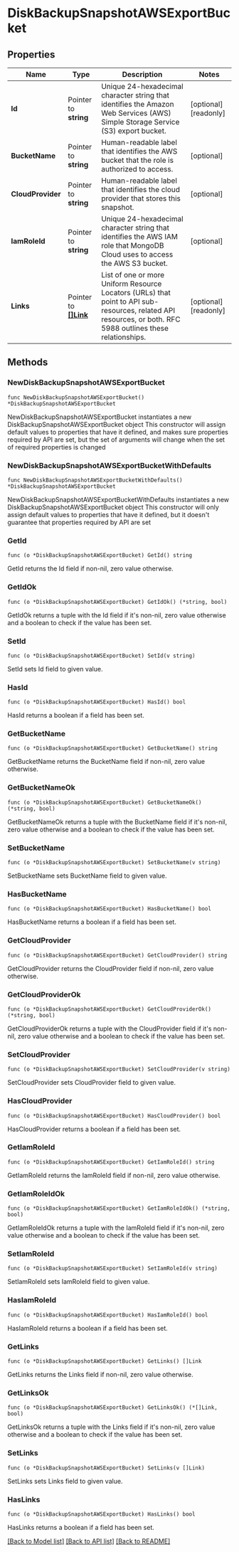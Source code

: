 # DiskBackupSnapshotAWSExportBucket

## Properties

Name | Type | Description | Notes
------------ | ------------- | ------------- | -------------
**Id** | Pointer to **string** | Unique 24-hexadecimal character string that identifies the Amazon Web Services (AWS) Simple Storage Service (S3) export bucket. | [optional] [readonly] 
**BucketName** | Pointer to **string** | Human-readable label that identifies the AWS bucket that the role is authorized to access. | [optional] 
**CloudProvider** | Pointer to **string** | Human-readable label that identifies the cloud provider that stores this snapshot. | [optional] 
**IamRoleId** | Pointer to **string** | Unique 24-hexadecimal character string that identifies the AWS IAM role that MongoDB Cloud uses to access the AWS S3 bucket. | [optional] 
**Links** | Pointer to [**[]Link**](Link.md) | List of one or more Uniform Resource Locators (URLs) that point to API sub-resources, related API resources, or both. RFC 5988 outlines these relationships. | [optional] [readonly] 

## Methods

### NewDiskBackupSnapshotAWSExportBucket

`func NewDiskBackupSnapshotAWSExportBucket() *DiskBackupSnapshotAWSExportBucket`

NewDiskBackupSnapshotAWSExportBucket instantiates a new DiskBackupSnapshotAWSExportBucket object
This constructor will assign default values to properties that have it defined,
and makes sure properties required by API are set, but the set of arguments
will change when the set of required properties is changed

### NewDiskBackupSnapshotAWSExportBucketWithDefaults

`func NewDiskBackupSnapshotAWSExportBucketWithDefaults() *DiskBackupSnapshotAWSExportBucket`

NewDiskBackupSnapshotAWSExportBucketWithDefaults instantiates a new DiskBackupSnapshotAWSExportBucket object
This constructor will only assign default values to properties that have it defined,
but it doesn't guarantee that properties required by API are set

### GetId

`func (o *DiskBackupSnapshotAWSExportBucket) GetId() string`

GetId returns the Id field if non-nil, zero value otherwise.

### GetIdOk

`func (o *DiskBackupSnapshotAWSExportBucket) GetIdOk() (*string, bool)`

GetIdOk returns a tuple with the Id field if it's non-nil, zero value otherwise
and a boolean to check if the value has been set.

### SetId

`func (o *DiskBackupSnapshotAWSExportBucket) SetId(v string)`

SetId sets Id field to given value.

### HasId

`func (o *DiskBackupSnapshotAWSExportBucket) HasId() bool`

HasId returns a boolean if a field has been set.

### GetBucketName

`func (o *DiskBackupSnapshotAWSExportBucket) GetBucketName() string`

GetBucketName returns the BucketName field if non-nil, zero value otherwise.

### GetBucketNameOk

`func (o *DiskBackupSnapshotAWSExportBucket) GetBucketNameOk() (*string, bool)`

GetBucketNameOk returns a tuple with the BucketName field if it's non-nil, zero value otherwise
and a boolean to check if the value has been set.

### SetBucketName

`func (o *DiskBackupSnapshotAWSExportBucket) SetBucketName(v string)`

SetBucketName sets BucketName field to given value.

### HasBucketName

`func (o *DiskBackupSnapshotAWSExportBucket) HasBucketName() bool`

HasBucketName returns a boolean if a field has been set.

### GetCloudProvider

`func (o *DiskBackupSnapshotAWSExportBucket) GetCloudProvider() string`

GetCloudProvider returns the CloudProvider field if non-nil, zero value otherwise.

### GetCloudProviderOk

`func (o *DiskBackupSnapshotAWSExportBucket) GetCloudProviderOk() (*string, bool)`

GetCloudProviderOk returns a tuple with the CloudProvider field if it's non-nil, zero value otherwise
and a boolean to check if the value has been set.

### SetCloudProvider

`func (o *DiskBackupSnapshotAWSExportBucket) SetCloudProvider(v string)`

SetCloudProvider sets CloudProvider field to given value.

### HasCloudProvider

`func (o *DiskBackupSnapshotAWSExportBucket) HasCloudProvider() bool`

HasCloudProvider returns a boolean if a field has been set.

### GetIamRoleId

`func (o *DiskBackupSnapshotAWSExportBucket) GetIamRoleId() string`

GetIamRoleId returns the IamRoleId field if non-nil, zero value otherwise.

### GetIamRoleIdOk

`func (o *DiskBackupSnapshotAWSExportBucket) GetIamRoleIdOk() (*string, bool)`

GetIamRoleIdOk returns a tuple with the IamRoleId field if it's non-nil, zero value otherwise
and a boolean to check if the value has been set.

### SetIamRoleId

`func (o *DiskBackupSnapshotAWSExportBucket) SetIamRoleId(v string)`

SetIamRoleId sets IamRoleId field to given value.

### HasIamRoleId

`func (o *DiskBackupSnapshotAWSExportBucket) HasIamRoleId() bool`

HasIamRoleId returns a boolean if a field has been set.

### GetLinks

`func (o *DiskBackupSnapshotAWSExportBucket) GetLinks() []Link`

GetLinks returns the Links field if non-nil, zero value otherwise.

### GetLinksOk

`func (o *DiskBackupSnapshotAWSExportBucket) GetLinksOk() (*[]Link, bool)`

GetLinksOk returns a tuple with the Links field if it's non-nil, zero value otherwise
and a boolean to check if the value has been set.

### SetLinks

`func (o *DiskBackupSnapshotAWSExportBucket) SetLinks(v []Link)`

SetLinks sets Links field to given value.

### HasLinks

`func (o *DiskBackupSnapshotAWSExportBucket) HasLinks() bool`

HasLinks returns a boolean if a field has been set.


[[Back to Model list]](../README.md#documentation-for-models) [[Back to API list]](../README.md#documentation-for-api-endpoints) [[Back to README]](../README.md)


